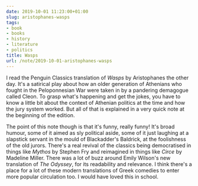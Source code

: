 ```yaml
---
date: 2019-10-01 11:23:00+01:00
slug: aristophanes-wasps
tags:
- book
- books
- history
- literature
- politics
title: Wasps
url: /note/2019-10-01-aristophanes-wasps
---
```


I read the Penguin Classics translation of _Wasps_ by Aristophanes the other day. It's a satirical play about how an older generation of Athenians who fought in the Peloponnesian War were taken in by a pandering demagogue called Cleon. To grasp what's happening and get the jokes, you have to know a little bit about the context of Athenian politics at the time and how the jury system worked. But all of that is explained in a very quick note at the beginning of the edition.

The point of this note though is that it's funny, really funny! It's broad humour, some of it aimed as sly political aside, some of it just laughing at a slapstick servant in the mould of Blackadder's Baldrick, at the foolishness of the old jurors. There's a real revival of the classics being democratised in things like _Mythos_ by Stephen Fry and reimagined in things like _Circe_ by Madeline Miller. There was a lot of buzz around Emily Wilson's new translation of _The Odyssey_, for its readability and relevance. I think there's a place for a lot of these modern translations of Greek comedies to enter more popular circulation too. I would have loved this in school.